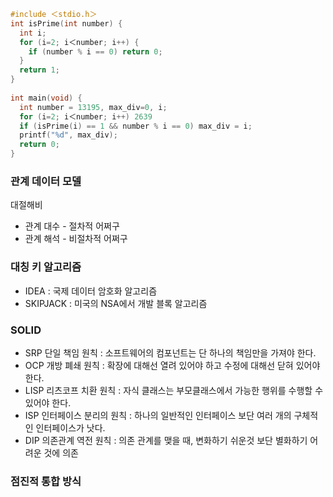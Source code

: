 ```c
#include ＜stdio.h＞
int isPrime(int number) { 
  int i; 
  for (i=2; i＜number; i++) { 
    if (number % i == 0) return 0; 
  } 
  return 1; 
} 
 
int main(void) { 
  int number = 13195, max_div=0, i; 
  for (i=2; i＜number; i++) 2639
  if (isPrime(i) == 1 && number % i == 0) max_div = i; 
  printf("%d", max_div); 
  return 0; 
}
```

### 관계 데이터 모델

대절해비

- 관계 대수 - 절차적 어쩌구
- 관계 해석 - 비절차적 어쩌구

### 대칭 키 알고리즘

- IDEA : 국제 데이터 암호화 알고리즘
- SKIPJACK : 미국의 NSA에서 개발 블록 알고리즘

### SOLID

- SRP 단일 책임 원칙 : 소프트웨어의 컴포넌트는 단 하나의 책임만을 가져야 한다.
- OCP 개방 폐쇄 원칙 : 확장에 대해선 열려 있어야 하고 수정에 대해선 닫혀 있어야한다.
- LISP 리츠코프 치환 원칙 : 자식 클래스는 부모클래스에서 가능한 행위를 수행할 수 있어야 한다.
- ISP 인터페이스 분리의 원칙 : 하나의 일반적인 인터페이스 보단 여러 개의 구체적인 인터페이스가 낫다.
- DIP 의존관계 역전 원칙 : 의존 관계를 맺을 때, 변화하기 쉬운것 보단 별화하기 어려운 것에 의존

### 점진적 통합 방식
